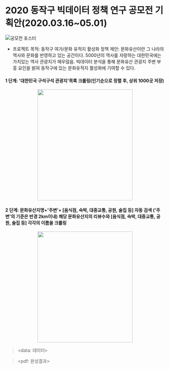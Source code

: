 # 2020 동작구 빅데이터 정책 연구 공모전 기획안(2020.03.16~05.01) 
![공모전 포스터](https://user-images.githubusercontent.com/57060127/78499818-d7a17c00-778d-11ea-8e32-f5acd57de15f.jpg)
* 프로젝트 목적: 동작구 여가/문화 유적지 활성화 정책 제안: 문화유산이란 그 나라의 역사와 문화를 반영하고 있는 공간이다. 5000년의 역사를 자랑하는 대한민국에는 가치있는 역사 관광지가 매우많음. 빅데이터 분석을 통해 문화유산 관광지 주변 부흥 요인을 밝혀 동작구에 있는 문화유적지 활성화에 기여할 수 있다.

#### 1 단계: '대한민국 구석구석 관광지'목록 크롤링(인기순으로 정렬 후, 상위 1000곳 저장)
<p align="center"> 
<img src="https://user-images.githubusercontent.com/57060127/84516317-95099c00-ad08-11ea-8081-51b2c587bc84.JPG" width="300" height="350">
</p>

#### 2 단계: 문화유산지명+'주변'+ [음식점, 숙박, 대중교통, 공원, 술집 등] 자동 검색 ('주변'의 기준은 반경 2km이내)  해당 문화유산지의 리뷰수와 [음식점, 숙박, 대중교통, 공원, 술집 등] 각각의 이름을 크롤링
<p align="center"> 
<img src="https://user-images.githubusercontent.com/57060127/84516870-617b4180-ad09-11ea-83a3-76ed008f1de7.JPG" width="300" height="350">
</p>

><data: 데이터>

><pdf: 완성결과>


